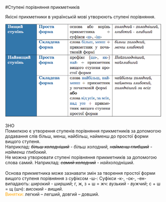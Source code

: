 #Ступенi порiвняння прикметникiв

Якiснi прикметники в українськiй мовi утворюють ступенi порiвняння.

<div class="center">
<img src="../pics/6/3.png" width="600px" class="center"/>
</div>
<br>

<div class="add-zno">
<span class="add">ЗНО</span>
<div class="add-text">
Помилкою є утворення ступенiв порiвняння прикметникiв за допомогою додавання слiв бiльш, менш, найбiльш, найменш до простої форми вищого ступеня.<br>
Наприклад: <i><s>бiльш холоднiший</s> - бiльш холодний,
<s>найменш глибший</s> - найменш глибокий</i>.<br>
Не можна утворювати ступенi порiвняння прикметникiв за допомогою слова самий. Наприклад: <i><s>самий холодний</s> - найхолоднiший</i>.
</div>

<br>
Основа прикметника може зазнавати змiн за творення простої форми вищого ступеня порiвняння з суфiксом <span class="p1">-ш-</span>:
Суфiкси <span class="p1">-к-</span>, <span class="p1">-ок-</span>, <span class="p1">-ен-</span> випадають: <i>широкий - ширший</i>;
<span class="p1">г, ж, з + ш = жч</span>: <i>вузький - вужчий</i>;
<span class="p1">с + ш = щ (шч)</span>: <i>високий - вищий</i>.
<br>
<font color="orange">Винятки:</font> легкий – легший, довгий – довший.
